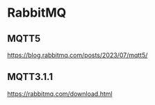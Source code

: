 # RabbitMQ

## MQTT5

https://blog.rabbitmq.com/posts/2023/07/mqtt5/

## MQTT3.1.1

https://rabbitmq.com/download.html



